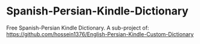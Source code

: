 # Spanish-Persian-Kindle-Dictionary
Free Spanish-Persian Kindle Dictionary. A sub-project of: https://github.com/hossein1376/English-Persian-Kindle-Custom-Dictionary

